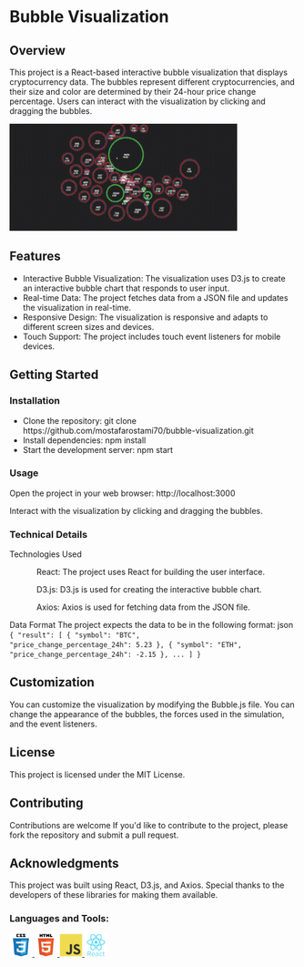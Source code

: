 <H1 align="left">Bubble Visualization
</H1>

<h2>Overview</h2>
<p align="left">
This project is a React-based interactive bubble visualization that displays cryptocurrency data. The bubbles represent different cryptocurrencies, and their size and color are determined by their 24-hour price change percentage. Users can interact with the visualization by clicking and dragging the bubbles.
</p>
</hr>


![](https://github.com/mostafarostami70/bubble-visualization/blob/main/public/screen.gif)


<h2>Features</h2>

<p align="left">
  <ul>
    <li>
      Interactive Bubble Visualization: The visualization uses D3.js to create an interactive bubble chart that responds to user input.
    </li>
      <li>
      Real-time Data: The project fetches data from a JSON file and updates the visualization in real-time.
    </li>
      <li>
      Responsive Design: The visualization is responsive and adapts to different screen sizes and devices.
    </li>
      <li>
      Touch Support: The project includes touch event listeners for mobile devices.
    </li>
  </ul>
</p>


</hr>
<h2>Getting Started
</h2>
<h3>Installation
</h3>
<ul>
  <li>
    Clone the repository: git clone https://github.com/mostafarostami70/bubble-visualization.git

  </li>
  <li>
    Install dependencies: npm install
  </li>
  <li>
    Start the development server: npm start
  </li>
</ul>
</hr>

<h3>Usage
</h3>
<p>Open the project in your web browser: http://localhost:3000</p>
Interact with the visualization by clicking and dragging the bubbles.
</hr>

<h3>Technical Details
</h3>


Technologies Used
<ul>
  <ol>
    React: The project uses React for building the user interface.
  </ol>
   <ol>
    D3.js: D3.js is used for creating the interactive bubble chart.
  </ol>
   <ol>
    Axios: Axios is used for fetching data from the JSON file.
  </ol>
</ul>
</hr>

Data Format
The project expects the data to be in the following format:
json
<code>{
  "result": [
    {
      "symbol": "BTC",
      "price_change_percentage_24h": 5.23
    },
    {
      "symbol": "ETH",
      "price_change_percentage_24h": -2.15
    },
    ...
  ]
}
</code>
<h2>
  Customization
</h2>

You can customize the visualization by modifying the Bubble.js file. You can change the appearance of the bubbles, the forces used in the simulation, and the event listeners.
<h2>
  License
</h2>

This project is licensed under the MIT License.

<h2>
  Contributing
</h2>
Contributions are welcome If you'd like to contribute to the project, please fork the repository and submit a pull request.
<h2>
  Acknowledgments
</h2>

This project was built using React, D3.js, and Axios. Special thanks to the developers of these libraries for making them available.
<h3 align="left">Languages and Tools:</h3>
<p align="left"> <a href="https://www.w3schools.com/css/" target="_blank" rel="noreferrer"> <img src="https://raw.githubusercontent.com/devicons/devicon/master/icons/css3/css3-original-wordmark.svg" alt="css3" width="40" height="40"/> </a> <a href="https://www.w3.org/html/" target="_blank" rel="noreferrer"> <img src="https://raw.githubusercontent.com/devicons/devicon/master/icons/html5/html5-original-wordmark.svg" alt="html5" width="40" height="40"/> </a> <a href="https://developer.mozilla.org/en-US/docs/Web/JavaScript" target="_blank" rel="noreferrer"> <img src="https://raw.githubusercontent.com/devicons/devicon/master/icons/javascript/javascript-original.svg" alt="javascript" width="40" height="40"/> </a> <a href="https://reactjs.org/" target="_blank" rel="noreferrer"> <img src="https://raw.githubusercontent.com/devicons/devicon/master/icons/react/react-original-wordmark.svg" alt="react" width="40" height="40"/> </a> </p>
